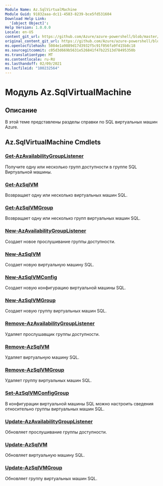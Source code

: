 ```yaml
---
Module Name: Az.SqlVirtualMachine
Module Guid: 91832aaa-dc11-4583-8239-bce5fd531604
Download Help Link:
  '[object Object]': 
Help Version: 1.0.0.0
Locale: en-US
content_git_url: https://github.com/Azure/azure-powershell/blob/master/src/SqlVirtualMachine/SqlVirtualMachine/help/Az.SqlVirtualMachine.md
original_content_git_url: https://github.com/Azure/azure-powershell/blob/master/src/SqlVirtualMachine/SqlVirtualMachine/help/Az.SqlVirtualMachine.md
ms.openlocfilehash: 5084e1a9889d17d3932f5c91f056fa9f415b8c18
ms.sourcegitcommit: c05d3d669b5631e526841f47b22513d78495350b
ms.translationtype: MT
ms.contentlocale: ru-RU
ms.lasthandoff: 02/09/2021
ms.locfileid: "100232564"
---
```

# Модуль Az.SqlVirtualMachine
## Описание
В этой теме представлены разделы справки по SQL виртуальных машин Azure.

## Az.SqlVirtualMachine Cmdlets
### [Get-AzAvailabilityGroupListener](Get-AzAvailabilityGroupListener.md)
Получите одну или несколько групп доступности в группе SQL Виртуальной машины.

### [Get-AzSqlVM](Get-AzSqlVM.md)
Возвращает одну или несколько виртуальных машин SQL.

### [Get-AzSqlVMGroup](Get-AzSqlVMGroup.md)
Возвращает одну или несколько групп виртуальных машин SQL.

### [New-AzAvailabilityGroupListener](New-AzAvailabilityGroupListener.md)
Создает новое прослушивание группы доступности.

### [New-AzSqlVM](New-AzSqlVM.md)
Создает новую виртуальную машину SQL.

### [New-AzSqlVMConfig](New-AzSqlVMConfig.md)
Создает новую конфигурацию виртуальной машины SQL.

### [New-AzSqlVMGroup](New-AzSqlVMGroup.md)
Создает новую группу виртуальных машин SQL.

### [Remove-AzAvailabilityGroupListener](Remove-AzAvailabilityGroupListener.md)
Удаляет прослушавщик группы доступности.

### [Remove-AzSqlVM](Remove-AzSqlVM.md)
Удаляет виртуальную машину SQL.

### [Remove-AzSqlVMGroup](Remove-AzSqlVMGroup.md)
Удаляет группу виртуальных машин SQL.

### [Set-AzSqlVMConfigGroup](Set-AzSqlVMConfigGroup.md)
В конфигурации виртуальной машины SQL можно настроить сведения относительно группы виртуальных машин SQL.

### [Update-AzAvailabilityGroupListener](Update-AzAvailabilityGroupListener.md)
Обновляет прослушивание группы доступности.

### [Update-AzSqlVM](Update-AzSqlVM.md)
Обновляет виртуальную машину SQL.

### [Update-AzSqlVMGroup](Update-AzSqlVMGroup.md)
Обновляет группу виртуальных машин SQL.

